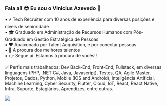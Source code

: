 ### Fala aí! 😎 Eu sou o Vinicius Azevedo 👋


▪ ⚡ Tech Recruiter com 10 anos de experiência para diversas posições e níveis de senioridade                                                                                     
▪ 🎓 Graduado em Administração de Recursos Humanos com Pós-Graduado em Gestão Estratégica de Pessoas                                                                                
▪ ❤️ Apaixonado por Talent Acquisition, e por conectar pessoas                                                                                                         
▪ 🔎 A procura dos melhores talentos                                                                                                                                   
▪ 👉 Segue aí. Estamos à procura de vocês!!

✅ Perfis mais trabalhados: Dev Back-End, Front-End, Fullstack, em diversas linguagens (PHP, .NET C#, Java, Javascript), Testes, QA, Agile Master, Projetos, Dados, Python, Mobile (IOS and Android), Inteligência Artificial, Machine Learning, Cyber Security, Flutter, Cloud, IoT, React, React Native, Infra, Suporte, Estagiários, Aprendizes, entre outras.                                    
                                                                                                                    
                                                                




<a href="https://www.linkedin.com/in/vin%C3%ADciusazevedo/" target="_blank"><img src="https://img.shields.io/badge/-LinkedIn-%230077B5?style=for-the-badge&logo=linkedin&logoColor=white" target="_blank"></a> 
